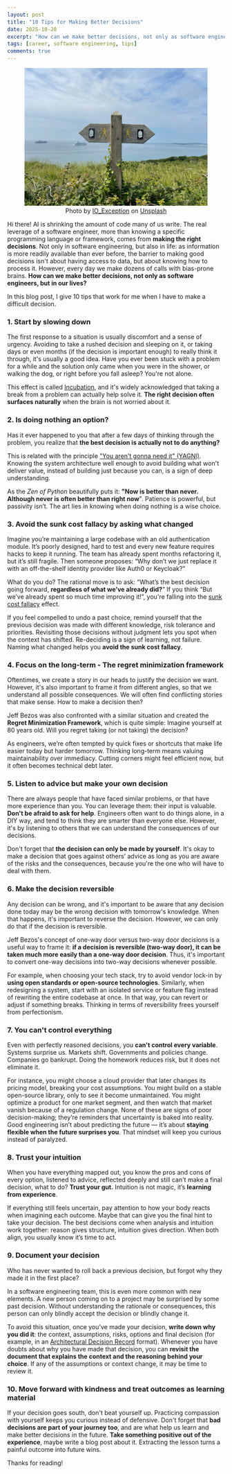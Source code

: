 ```yaml
---
layout: post
title: "10 Tips for Making Better Decisions"
date: 2025-10-20
excerpt: "How can we make better decisions, not only as software engineers, but in our lives?"
tags: [career, software engineering, tips]
comments: true
---
```


<figure>
    <a href="/assets/img/decisions/decisions.jpg"><img src="/assets/img/decisions/decisions.jpg"></a><figcaption style="text-align: center">Photo by <a href="https://unsplash.com/@io_exception">IO_Exception</a> on <a href="https://unsplash.com/photos/brown-wooden-cross-on-green-grass-field-under-white-clouds-during-daytime-L57L1mlKoM8">Unsplash</a></figcaption>
</figure>

Hi there! AI is shrinking the amount of code many of us write. The real leverage of a software engineer, more than knowing a specific programming language or framework, comes from **making the right decisions**. Not only in software engineering, but also in life: as information is more readily available than ever before, the barrier to making good decisions isn't about having access to data, but about knowing how to process it. However, every day we make dozens of calls with bias-prone brains. **How can we make better decisions, not only as software engineers, but in our lives?**

In this blog post, I give 10 tips that work for me when I have to make a difficult decision.

### 1. Start by slowing down

The first response to a situation is usually discomfort and a sense of urgency. Avoiding to take a rushed decision and sleeping on it, or taking days or even months (if the decision is important enough) to really think it through, it's usually a good idea. Have you ever been stuck with a problem for a while and the solution only came when you were in the shower, or walking the dog, or right before you fall asleep? You're not alone.

This effect is called [Incubation](https://en.wikipedia.org/wiki/Incubation_(psychology)), and it's widely acknowledged that taking a break from a problem can actually help solve it. **The right decision often surfaces naturally** when the brain is not worried about it.

### 2. Is doing nothing an option?

Has it ever happened to you that after a few days of thinking through the problem, you realize that **the best decision is actually not to do anything?**

This is related with the principle ["You aren't gonna need it" (YAGNI)](https://en.wikipedia.org/wiki/You_aren%27t_gonna_need_it). Knowing the system architecture well enough to avoid building what won't deliver value, instead of building just because you can, is a sign of deep understanding.

As the *Zen of Python* beautifully puts it: **"Now is better than never. Although never is often better than right now**". Patience is powerful, but passivity isn’t. The art lies in knowing when doing nothing is a wise choice.

### 3. Avoid the sunk cost fallacy by asking what changed

Imagine you’re maintaining a large codebase with an old authentication module. It’s poorly designed, hard to test and every new feature requires hacks to keep it running. The team has already spent months refactoring it, but it’s still fragile. Then someone proposes: “Why don’t we just replace it with an off-the-shelf identity provider like Auth0 or Keycloak?”

What do you do? The rational move is to ask: “What’s the best decision going forward, **regardless of what we’ve already did?**” If you think “But we’ve already spent so much time improving it!”, you're falling into the [sunk cost fallacy](https://en.wikipedia.org/wiki/Sunk_cost_fallacy) effect.

If you feel compelled to undo a past choice, remind yourself that the previous decision was made with different knowledge, risk tolerance and priorities. Revisiting those decisions without judgment lets you spot when the context has shifted. Re-deciding is a sign of learning, not failure. Naming what changed helps you **avoid the sunk cost fallacy**.

### 4. Focus on the long-term - The regret minimization framework

Oftentimes, we create a story in our heads to justify the decision we want. However, it's also important to frame it from different angles, so that we understand all possible consequences. We will often find conflicting stories that make sense. How to make a decision then?

Jeff Bezos was also confronted with a similar situation and created the **Regret Minimization Framework**, which is quite simple: Imagine yourself at 80 years old. Will you regret taking (or not taking) the decision?

As engineers, we’re often tempted by quick fixes or shortcuts that make life easier today but harder tomorrow. Thinking long-term means valuing maintainability over immediacy. Cutting corners might feel efficient now, but it often becomes technical debt later.

### 5. Listen to advice but make your own decision

There are always people that have faced similar problems, or that have more experience than you. You can leverage them: their input is valuable. **Don't be afraid to ask for help**. Engineers often want to do things alone, in a DIY way, and tend to think they are smarter than everyone else. However, it's by listening to others that we can understand the consequences of our decisions.

Don't forget that **the decision can only be made by yourself**. It's okay to make a decision that goes against others’ advice as long as you are aware of the risks and the consequences, because you're the one who will have to deal with them.

### 6. Make the decision reversible

Any decision can be wrong, and it's important to be aware that any decision done today may be the wrong decision with tomorrow's knowledge. When that happens, it's important to reverse the decision. However, we can only do that if the decision is reversible.

Jeff Bezos's concept of one-way door versus two-way door decisions is a useful way to frame it: **if a decision is reversible (two-way door), it can be taken much more easily than a one-way door decision**. Thus, it's important to convert one-way decisions into two-way decisions whenever possible.

For example, when choosing your tech stack, try to avoid vendor lock-in by **using open standards or open-source technologies**. Similarly, when redesigning a system, start with an isolated service or feature flag instead of rewriting the entire codebase at once. In that way, you can revert or adjust if something breaks. Thinking in terms of reversibility frees yourself from perfectionism.

### 7. You can't control everything

Even with perfectly reasoned decisions, you **can't control every variable**. Systems surprise us. Markets shift. Governments and policies change. Companies go bankrupt. Doing the homework reduces risk, but it does not eliminate it.

For instance, you might choose a cloud provider that later changes its pricing model, breaking your cost assumptions. You might build on a stable open-source library, only to see it become unmaintained. You might optimize a product for one market segment, and then watch that market vanish because of a regulation change. None of these are signs of poor decision-making; they’re reminders that uncertainty is baked into reality. Good engineering isn’t about predicting the future — it’s about **staying flexible when the future surprises you**. That mindset will keep you curious instead of paralyzed.

### 8. Trust your intuition

When you have everything mapped out, you know the pros and cons of every option, listened to advice, reflected deeply and still can't make a final decision, what to do? **Trust your gut.** Intuition is not magic, it’s **learning from experience**.

If everything still feels uncertain, pay attention to how your body reacts when imagining each outcome. Maybe that can give you the final hint to take your decision. The best decisions come when analysis and intuition work together: reason gives structure, intuition gives direction. When both align, you usually know it’s time to act.

### 9. Document your decision

Who has never wanted to roll back a previous decision, but forgot why they made it in the first place?

In a software engineering team, this is even more common with new elements. A new person coming on to a project may be surprised by some past decision. Without understanding the rationale or consequences, this person can only blindly accept the decision or blindly change it.

To avoid this situation, once you've made your decision, **write down why you did it**: the context, assumptions, risks, options and final decision (for example, in an [Architectural Decision Record](https://learn.microsoft.com/en-us/azure/well-architected/architect-role/architecture-decision-record) format). Whenever you have doubts about why you have made that decision, you can **revisit the document that explains the context and the reasoning behind your choice**. If any of the assumptions or context change, it may be time to review it.

### 10. Move forward with kindness and treat outcomes as learning material

If your decision goes south, don't beat yourself up. Practicing compassion with yourself keeps you curious instead of defensive. Don't forget that **bad decisions are part of your journey too**, and are what help us learn and make better decisions in the future. **Take something positive out of the experience**, maybe write a blog post about it. Extracting the lesson turns a painful outcome into future wins.

Thanks for reading!
